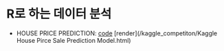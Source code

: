 # R로 하는 데이터 분석

- HOUSE PRICE PREDICTION:
  [code](/kaggle_competiton/README.md)
  [render](/kaggle_competiton/Kaggle House Pirce Sale Prediction Model.html)
